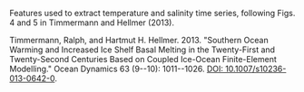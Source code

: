 Features used to extract temperature and salinity time series, following
Figs. 4 and 5 in Timmermann and Hellmer (2013).

Timmermann, Ralph, and Hartmut H. Hellmer. 2013. "Southern Ocean Warming and
Increased Ice Shelf Basal Melting in the Twenty-First and Twenty-Second
Centuries Based on Coupled Ice-Ocean Finite-Element Modelling." Ocean Dynamics
 63 (9--10): 1011--1026.
 [DOI: 10.1007/s10236-013-0642-0](https://doi.org/10.1007/s10236-013-0642-0).
